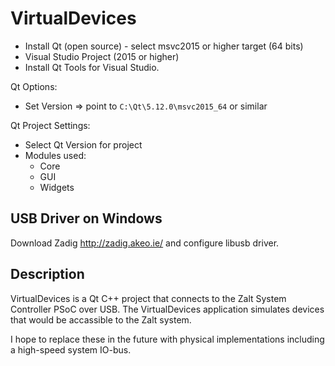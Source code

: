 # VirtualDevices

* Install Qt (open source) - select msvc2015 or higher target (64 bits)
* Visual Studio Project (2015 or higher)
* Install Qt Tools for Visual Studio.

Qt Options:
* Set Version => point to `C:\Qt\5.12.0\msvc2015_64` or similar

Qt Project Settings:
* Select Qt Version for project
* Modules used:
	* Core
	* GUI
	* Widgets

## USB Driver on Windows

Download Zadig http://zadig.akeo.ie/ and configure libusb driver.

## Description

VirtualDevices is a Qt C++ project that connects to the Zalt System Controller PSoC over USB.
The VirtualDevices application simulates devices that would be accassible to the Zalt system.

I hope to replace these in the future with physical implementations including a high-speed
system IO-bus.